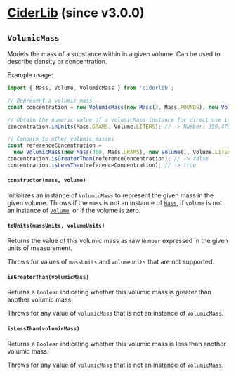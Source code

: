 # [CiderLib](../../README.md) (since v3.0.0)

## `VolumicMass`

Models the mass of a substance within in a given volume. Can be used to describe density or
concentration.

Example usage:

```JavaScript
import { Mass, Volume, VolumicMass } from 'ciderlib';

// Represent a volumic mass
const concentration = new VolumicMass(new Mass(3, Mass.POUNDS), new Volume(1, Volume.US_GALLONS));

// Obtain the numeric value of a VolumicMass instance for direct use in calculations
concentration.inUnits(Mass.GRAMS, Volume.LITERS); // -> Number: 359.479

// Compare to other volumic masses
const referenceConcentration =
  new VolumicMass(new Mass(400, Mass.GRAMS), new Volume(1, Volume.LITERS));
concentration.isGreaterThan(referenceConcentration); // -> false
concentration.isLessThan(referenceConcentration); // -> true
```

#### `constructor(mass, volume)`

Initializes an instance of `VolumicMass` to represent the given mass in the given volume. Throws if
the `mass` is not an instance of [`Mass`](./Mass.md), if `volume` is not an instance of
[`Volume`](./Volume.md), or if the volume is zero.

#### `toUnits(massUnits, volumeUnits)`

Returns the value of this volumic mass as raw `Number` expressed in the given units of measurement.

Throws for values of `massUnits` and `volumeUnits` that are not supported.

#### `isGreaterThan(volumicMass)`

Returns a `Boolean` indicating whether this volumic mass is greater than another volumic mass.

Throws for any value of `volumicMass` that is not an instance of `VolumicMass`.

#### `isLessThan(volumicMass)`

Returns a `Boolean` indicating whether this volumic mass is less than another volumic mass.

Throws for any value of `volumicMass` that is not an instance of `VolumicMass`.
